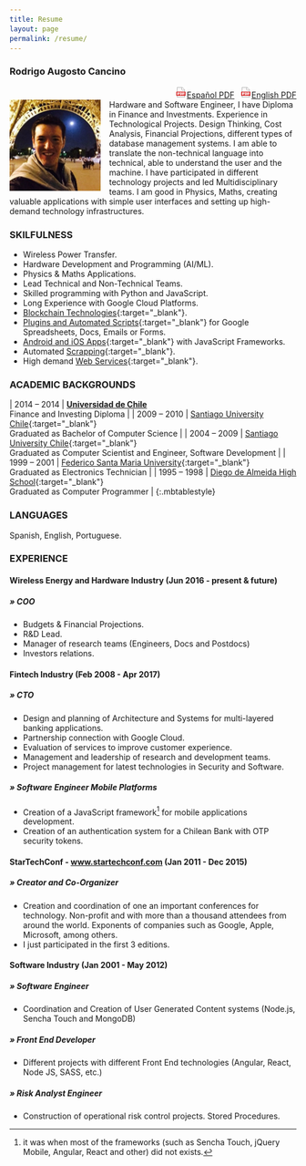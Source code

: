 ```yaml
---
title: Resume
layout: page
permalink: /resume/
---
```


### Rodrigo Augosto Cancino
<a href="/assets/resume-rodrigo-augosto-en.pdf" style="float: right;" target="_blank"><img src="/assets/download-pdf-file-button.gif">English PDF</a>

<a href="/assets/resume-rodrigo-augosto-es.pdf" style="float: right; margin-right: 10px;" target="_blank"><img src="/assets/download-pdf-file-button.gif">Español PDF</a>
<div style="clear: both;">
</div>
<img src="/assets/coto.jpg" width="160" height="160" style="float: left; margin-right: 15px;"/> Hardware and Software Engineer, I have Diploma in Finance and Investments. Experience in Technological Projects. Design Thinking, Cost Analysis, Financial Projections, different types of database management systems. I am able to translate the non-technical language into technical, able to understand the user and the machine. I have participated in different technology projects and led Multidisciplinary teams. I am good in Physics, Maths, creating valuable applications with simple user interfaces and setting up high-demand technology infrastructures.


### SKILFULNESS

- Wireless Power Transfer.
- Hardware Development and Programming (AI/ML).
- Physics & Maths Applications.
- Lead Technical and Non-Technical Teams.
- Skilled programming with Python and JavaScript.
- Long Experience with Google Cloud Platforms.
- [Blockchain Technologies](http://bit.ly/cryptocurrency_programming){:target="_blank"}.
- [Plugins and Automated Scripts](http://bit.ly/google_script_programming){:target="_blank"} for Google Spreadsheets, Docs, Emails or Forms.
- [Android and iOS Apps](http://bit.ly/mob_apps_programming){:target="_blank"} with JavaScript Frameworks.
- Automated [Scrapping][quora_s]{:target="_blank"}.
- High demand [Web Services](http://bit.ly/rest_programming){:target="_blank"}.


### ACADEMIC BACKGROUNDS

| 2014 – 2014 | **[Universidad de Chile][fen]​**  <br> Finance and Investing Diploma |
| 2009 – 2010 | [Santiago University Chile][usach]{:target="_blank"} <br> Graduated as Bachelor of Computer Science |
| 2004 – 2009 | [Santiago University Chile][usach]{:target="_blank"} <br> Graduated as Computer Scientist and Engineer, Software Development |
| 1999 – 2001 | [Federico Santa Maria University][usm]{:target="_blank"} <br> Graduated as Electronics Technician |
| 1995 – 1998 | [Diego de Almeida High School][lda]{:target="_blank"} <br> Graduated as Computer Programmer |
{:.mbtablestyle}

    
### LANGUAGES

Spanish, English, Portuguese.

### EXPERIENCE

#### Wireless Energy and Hardware Industry (Jun 2016 - present & future)
##### » COO

- Budgets & Financial Projections.
- R&D Lead.
- Manager of research teams (Engineers, Docs and Postdocs)
- Investors relations.

#### Fintech Industry (Feb 2008 - Apr 2017)
##### » CTO
- Design and planning of Architecture and Systems for multi-layered banking applications.
- Partnership connection with Google Cloud.
- Evaluation of services to improve customer experience.
- Management and leadership of research and development teams.
- Project management for latest technologies in Security and Software.

##### » Software Engineer Mobile Platforms
- Creation of a JavaScript framework[^framework] for mobile applications development.
- Creation of an authentication system for a Chilean Bank with OTP security tokens. 

#### StarTechConf -​ ​www.startechconf.com (Jan 2011 - Dec 2015)
##### » Creator and Co-Organizer
- Creation and coordination of one an important conferences for technology. Non-profit and with more than a thousand attendees from around the world. Exponents of companies such as Google, Apple, Microsoft, among others.
- I just participated in the first 3 editions.

#### Software Industry (Jan 2001 - May 2012)
##### » Software Engineer
- Coordination and Creation of User Generated Content systems (Node.js, Sencha Touch and MongoDB)

##### » Front End Developer
- Different projects with different Front End technologies (Angular, React, Node JS, SASS, etc.)

##### » Risk Analyst Engineer
- Construction of operational risk control projects. Stored Procedures.


[^framework]: it was when most of the frameworks (such as Sencha Touch, jQuery Mobile, Angular, React and other) did not exists.

[usach]: http://www.usach.cl​
[usm]: http://www.utfsm.cl​
[fen]: http://www.fen.uchile.cl
[t_coto]: https://www.twitter.com/coto
[g_coto]: https://www.github.com/coto
[quora_s]: https://www.quora.com/What-is-the-coolest-thing-you-have-ever-created-alone-as-a-programmer/answer/Coto-Augosto
[quora]: https://www.quora.com/Coto-Augosto
[lda]: http://fees.cl/lda/
